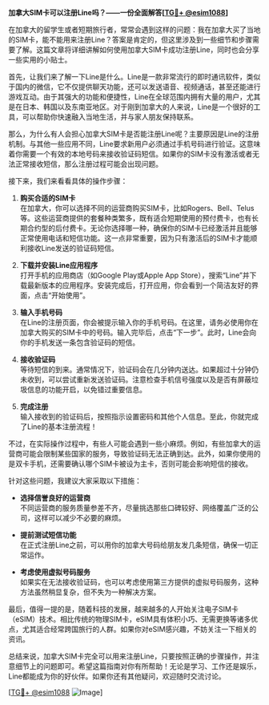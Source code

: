 **加拿大SIM卡可以注册Line吗？——一份全面解答[[TG💪+ @esim1088](https://t.me/s/esim1088)]**

在加拿大的留学生或者短期旅行者，常常会遇到这样的问题：我在加拿大买了当地的SIM卡，能不能用来注册Line？答案是肯定的，但这里涉及到一些细节和步骤需要了解。这篇文章将详细讲解如何使用加拿大SIM卡成功注册Line，同时也会分享一些实用的小贴士。

首先，让我们来了解一下Line是什么。Line是一款非常流行的即时通讯软件，类似于国内的微信，它不仅提供聊天功能，还可以发送语音、视频通话，甚至还能进行游戏互动。由于其强大的功能和便捷性，Line在全球范围内拥有大量的用户，尤其是在日本、韩国以及东南亚地区。对于刚到加拿大的人来说，Line是一个很好的工具，可以帮助你快速融入当地生活，并与家人朋友保持联系。

那么，为什么有人会担心加拿大SIM卡是否能注册Line呢？主要原因是Line的注册机制。与其他一些应用不同，Line要求新用户必须通过手机号码进行验证。这意味着你需要一个有效的本地号码来接收验证码短信。如果你的SIM卡没有激活或者无法正常接收短信，那么注册过程可能会出现问题。

接下来，我们来看看具体的操作步骤：

1. **购买合适的SIM卡**  
   在加拿大，你可以选择不同的运营商购买SIM卡，比如Rogers、Bell、Telus等。这些运营商提供的套餐种类繁多，既有适合短期使用的预付费卡，也有长期合约型的后付费卡。无论你选择哪一种，确保你的SIM卡已经激活并且能够正常使用电话和短信功能。这一点非常重要，因为只有激活后的SIM卡才能顺利接收Line发送的验证码短信。

2. **下载并安装Line应用程序**  
   打开手机的应用商店（如Google Play或Apple App Store），搜索“Line”并下载最新版本的应用程序。安装完成后，打开应用，你会看到一个简洁友好的界面，点击“开始使用”。

3. **输入手机号码**  
   在Line的注册页面，你会被提示输入你的手机号码。在这里，请务必使用你在加拿大购买的SIM卡中的号码。输入完毕后，点击“下一步”。此时，Line会向你的手机发送一条包含验证码的短信。

4. **接收验证码**  
   等待短信的到来。通常情况下，验证码会在几分钟内送达。如果超过十分钟仍未收到，可以尝试重新发送验证码。注意检查手机信号强度以及是否有屏蔽垃圾信息的功能开启，以免错过重要信息。

5. **完成注册**  
   输入接收到的验证码后，按照指示设置密码和其他个人信息。至此，你就完成了Line的基本注册流程！

不过，在实际操作过程中，有些人可能会遇到一些小麻烦。例如，有些加拿大的运营商可能会限制某些国家的服务，导致验证码无法正确到达。此外，如果你使用的是双卡手机，还需要确认哪个SIM卡被设为主卡，否则可能会影响短信的接收。

针对这些问题，我建议大家采取以下措施：

- **选择信誉良好的运营商**  
   不同运营商的服务质量参差不齐，尽量挑选那些口碑较好、网络覆盖广泛的公司，这样可以减少不必要的麻烦。
   
- **提前测试短信功能**  
   在正式注册Line之前，可以用你的加拿大号码给朋友发几条短信，确保一切正常运作。
   
- **考虑使用虚拟号码服务**  
   如果实在无法接收验证码，也可以考虑使用第三方提供的虚拟号码服务，这种方法虽然稍显复杂，但不失为一种解决方案。

最后，值得一提的是，随着科技的发展，越来越多的人开始关注电子SIM卡（eSIM）技术。相比传统的物理SIM卡，eSIM具有体积小巧、无需更换等诸多优点，尤其适合经常跨国旅行的人群。如果你对eSIM感兴趣，不妨关注一下相关的资讯。

总结来说，加拿大SIM卡完全可以用来注册Line，只要按照正确的步骤操作，并注意细节上的问题即可。希望这篇指南对你有所帮助！无论是学习、工作还是娱乐，Line都能成为你的好伙伴。如果你还有其他疑问，欢迎随时交流讨论。

[[TG💪+ @esim1088](https://t.me/s/esim1088) ![Image](https://i.postimg.cc/4NQfJmqS/Snipaste-2025-05-13-00-14-12.png)]